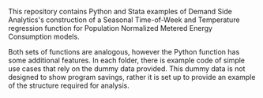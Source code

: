 This repository contains Python and Stata examples of Demand Side Analytics's construction of a Seasonal Time-of-Week and Temperature regression function for Population Normalized Metered Energy Consumption models. 

Both sets of functions are analogous, however the Python function has some additional features. In each folder, there is example code of simple use cases that rely on the dummy data provided. This dummy data is not designed to show program savings, rather it is set up to provide an example of the structure required for analysis.
